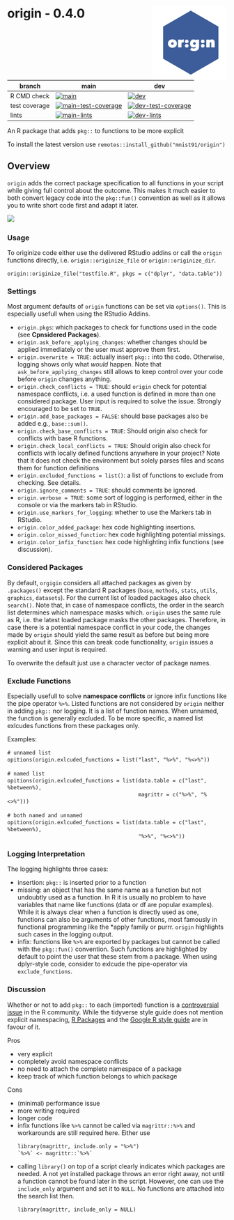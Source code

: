 # origin - 0.4.0 <img src="misc/origin.png" width=170 align="right" />


| branch        | main | dev  |
| ------------- | ------ | ---- |
| R CMD check   | [![main](https://github.com/mnist91/origin/actions/workflows/r-cmd-check-fix.yml/badge.svg?branch=main)](https://github.com/mnist91/origin/actions/workflows/r-cmd-check-fix.yml) | [![dev](https://github.com/mnist91/origin/actions/workflows/r-cmd-check-fix.yml/badge.svg?branch=dev)](https://github.com/mnist91/origin/actions/workflows/r-cmd-check-fix.yml) |
| test coverage | [![main-test-coverage](https://img.shields.io/codecov/c/github/mnist91/origin/main.svg)](https://codecov.io/gh/mnist91/origin/branch/main) | [![dev-test-coverage](https://img.shields.io/codecov/c/github/mnist91/origin/dev.svg)](https://codecov.io/gh/mnist91/origin/branch/dev) |
| lints         | [![main-lints](https://github.com/mnist91/origin/actions/workflows/lints.yml/badge.svg?branch=main)](https://github.com/mnist91/origin/actions/workflows/lints.yml) | [![dev-lints](https://github.com/mnist91/origin/actions/workflows/lints.yml/badge.svg?branch=dev)](https://github.com/mnist91/origin/actions/workflows/lints.yml) |


An R package that adds `pkg::` to functions to be more explicit


To install the latest version use `remotes::install_github("mnist91/origin")`


## Overview

`origin` adds the correct package specification to all functions in your script
while giving full control about the outcome. This makes it much easier to both
convert legacy code into the `pkg::fun()` convention as well as it allows you to 
write short code first and adapt it later. 


<img src="https://raw.githubusercontent.com/mnist91/origin/dev/misc/demo_originize_file.gif" width="650px" />


### Usage
To originize code either use the delivered RStudio addins or call the `origin`
functions directly, i.e. `origin::originize_file` or `origin::originize_dir`.

```
origin::originize_file("testfile.R", pkgs = c("dplyr", "data.table"))
```

### Settings
Most argument defaults of `origin` functions can be set via `options()`. 
This is especially usefull when using the RStudio Addins.

  - `origin.pkgs`: which packages to check for functions used in the code (see **Cpnsidered Packages**).
  - `origin.ask_before_applying_changes`: whether changes should be applied
  immediately or the user must approve them first.
  - `origin.overwrite = TRUE`: actually insert `pkg::` into the code. Otherwise,
  logging shows only what *would* happen. Note that `ask_before_applying_changes`
  still allows to keep control over your code before `origin` changes anything.
  - `origin.check_conflicts = TRUE`: should `origin` check for potential 
  namespace conflicts, i.e. a used function is defined in more than one considered
  package. User input is required to solve the issue. 
  Strongly encouraged to be set to `TRUE`.
  - `origin.add_base_packages = FALSE`: should base packages also be added e.g., `base::sum()`.
  - `origin.check_base_conflicts = TRUE`: Should origin also check for conflicts
  with base R functions.
  - `origin.check_local_conflicts = TRUE`: Should origin also check for conflicts
  with locally defined functions anywhere in your project? Note that it does not
  check the environment but solely parses files and scans them for function definitions
  - `origin.excluded_functions = list()`: a list of functions to exclude from checking. See details.
  - `origin.ignore_comments = TRUE`: should comments be ignored.
  - `origin.verbose = TRUE`: some sort of logging is performed, either in the 
  console or via the markers tab in RStudio.
  - `origin.use_markers_for_logging`: whether to use the Markers tab in RStudio.
  - `origin.color_added_package`: hex code highlighting insertions.
  - `origin.color_missed_function`: hex code highlighting potential missings.
  - `origin.color_infix_function`: hex code highlighting infix functions (see discussion).


### Considered Packages
By default, `orgigin` considers all attached packages as given by `.packages()` 
except the standard R packages (`base`, `methods`, `stats`, `utils`, `graphics`, 
`datasets`). For the current list of loaded packages also check `search()`.
Note that, in case of namespace conflicts, the order in the search list 
determines which namespace masks which. `origin` uses the same rule as R, i.e.
the latest loaded package masks the other packages. Therefore, in case
there is a potential namespace conflict in your code, the changes made by 
`origin` should yield the same result as before but being more explicit
about it. Since this can break code functionality, `origin` issues a warning and 
user input is required. 

To overwrite the default just use a character vector of package names.

### Exclude Functions

Especially usefull to solve **namespace conflicts** or ignore infix functions
like the pipe operator `%>%`. Listed functions are not considered by `origin` 
neither in adding `pkg::` nor logging. It is a list of function names. When unnamed, the 
function is generally excluded. To be more specific, a named list exlcudes functions
from these packages only. 

Examples:

```
# unnamed list
opitions(origin.exlcuded_functions = list("last", "%>%", "%<>%"))

# named list
opitions(origin.exlcuded_functions = list(data.table = c("last", %between%),
                                          magrittr = c("%>%", "%<>%")))

# both named and unnamed
opitions(origin.exlcuded_functions = list(data.table = c("last", %between%),
                                          "%>%", "%<>%"))
```
### Logging Interpretation
The logging highlights three cases:
- insertion: `pkg::` is inserted prior to a function
- missing: an object that has the same name as a function 
           but not undoubtly used as a function. In R it is usually no problem
           to have variables that name like functions (data or df are popular examples).
           While it is always clear when a function is directly used as one, functions
           can also be arguments of other functions, most famously in functional programming 
           like the *apply family or purrr. `origin` highlights such cases in 
           the logging output.
- infix: functions like `%>%` are exported by packages but cannot be called
           with the `pkg::fun()` convention. Such functions are highlighted by default
           to point the user that these stem from a package. When using 
           dplyr-style code, consider to exlcude the pipe-operator via 
           `exclude_functions`.
                                





### Discussion
Whether or not to add `pkg::` to each (imported) function is a [controversial](https://stackoverflow.com/q/4372145/8107362)
[issue](https://stackoverflow.com/q/23232791/8107362) in the R community. While the tidyverse style guide does not mention explicit namespacing, [R Packages](https://r-pkgs.org/namespace.html#imports) and the [Google R style guide](https://google.github.io/styleguide/Rguide.html#qualifying-namespaces) are in favour of it.

Pros

+ very explicit
+ completely avoid namespace conflicts
+ no need to attach the complete namespace of a package
+ keep track of which function belongs to which package

Cons 

- (minimal) performance issue
- more writing required
- longer code
- infix functions like `%>%` cannot be called via `magrittr::%>%`
and workarounds are still required here. Either use 
  ```
  library(magrittr, include.only = "%>%")
  `%>%` <- magrittr::`%>%`
  ```
- calling `library()` on top of a script clearly indicates which packages are
  needed. A not yet installed package throws an error right away, not until
  a function cannot be found later in the script. However, one can use 
  the `include_only` argument and set it to `NULL`. No functions are attached
  into the search list then.
  ```
  library(magrittr, include_only = NULL)
  ``` 
